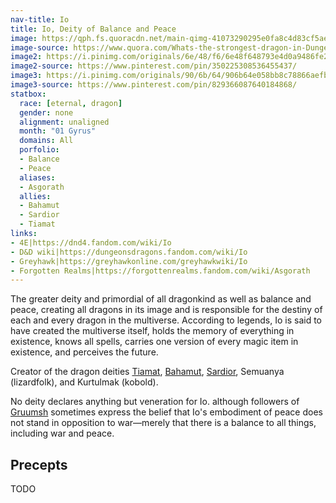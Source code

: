 ```yaml
---
nav-title: Io
title: Io, Deity of Balance and Peace
image: https://qph.fs.quoracdn.net/main-qimg-41073290295e0fa8c4d83cf5ae02b684
image-source: https://www.quora.com/Whats-the-strongest-dragon-in-Dungeons-Dragons
image2: https://i.pinimg.com/originals/6e/48/f6/6e48f648793e4d0a9486fe25fc8efa09.jpg
image2-source: https://www.pinterest.com/pin/350225308536455437/
image3: https://i.pinimg.com/originals/90/6b/64/906b64e058bb8c78866aefbce5dc7afb.jpg
image3-source: https://www.pinterest.com/pin/829366087640184868/
statbox:
  race: [eternal, dragon]
  gender: none
  alignment: unaligned
  month: "01 Gyrus"
  domains: All
  porfolio:
  - Balance
  - Peace
  aliases:
  - Asgorath
  allies:
  - Bahamut
  - Sardior
  - Tiamat
links:
- 4E|https://dnd4.fandom.com/wiki/Io
- D&D wiki|https://dungeonsdragons.fandom.com/wiki/Io
- Greyhawk|https://greyhawkonline.com/greyhawkwiki/Io
- Forgotten Realms|https://forgottenrealms.fandom.com/wiki/Asgorath
---
```


The greater deity and primordial of all dragonkind as well as balance and
peace, creating all dragons in its image and is responsible for the destiny of
each and every dragon in the multiverse. According to legends, Io is said to
have created the multiverse itself, holds the memory of everything in
existence, knows all spells, carries one version of every magic item in
existence, and perceives the future.

Creator of the dragon deities [Tiamat](tiamat), [Bahamut](bahamut),
[Sardior](sardior), Semuanya (lizardfolk), and Kurtulmak (kobold).

No deity declares anything but veneration for Io. although followers of
[Gruumsh](gruumsh) sometimes express the belief that Io's embodiment of peace
does not stand in opposition to war&mdash;merely that there is a balance to all
things, including war and peace.

## Precepts

TODO
